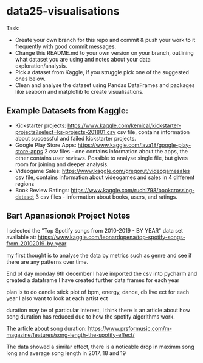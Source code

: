 # data25-visualisations

Task: 
- Create your own branch for this repo and commit & push your work to it frequently with good commit messages.
- Change this README.md to your own version on your branch, outlining what dataset you are using and notes about your data exploration/analysis.
- Pick a dataset from Kaggle, if you struggle pick one of the suggested ones below. 
- Clean and analyse the dataset using Pandas DataFrames and packages like seaborn and matplotlib to create visualisations.

## Example Datasets from Kaggle:

- Kickstarter projects: https://www.kaggle.com/kemical/kickstarter-projects?select=ks-projects-201801.csv
csv file, contains information about successful and failed kickstarter projects.
- Google Play Store Apps: https://www.kaggle.com/lava18/google-play-store-apps
2 csv files - one contains information about the apps, the other contains user reviews. Possible to analyse single file, but gives room for joining and deeper analysis.
- Videogame Sales: https://www.kaggle.com/gregorut/videogamesales
csv file, contains information about videogames and sales in 4 different regions
- Book Review Ratings: https://www.kaggle.com/ruchi798/bookcrossing-dataset
3 csv files - information about books, users, and ratings.

## Bart Apanasionok Project Notes
I selected the "Top Spotify songs from 2010-2019 - BY YEAR" data set available  at:
https://www.kaggle.com/leonardopena/top-spotify-songs-from-20102019-by-year

my first thought is to analyse the data by metrics such as genre and see if there 
are any patterns over time.

End of day monday 6th december
I have imported the csv into pycharm and created a dataframe
I have created further data frames for each year 

plan is to do candle stick plot of bpm, energy, dance, db live ect
for each year
I also want to look at each artist ect

duration may be of particular interest, I think there is an 
article about how song duration has reduced due to how
the spotify algorithms work. 

The article about song duration:
	https://www.prsformusic.com/m-magazine/features/song-length-the-spotify-effect/

The data showed a similar effect, there is a noticable drop in maximm song long and average song length in 2017, 18 and 19
